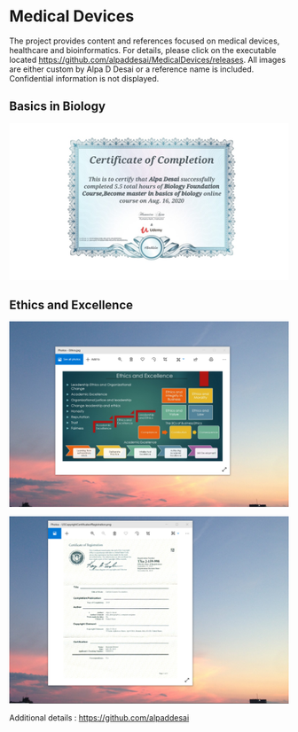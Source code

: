 # Medical Devices
The project provides content and references focused on medical devices, healthcare and bioinformatics.
For details, please click on the executable located https://github.com/alpaddesai/MedicalDevices/releases.
All images are either custom by Alpa D Desai or a reference name is included. Confidential information is not displayed.

## Basics in Biology
![image](BiologyCertificate.jpg)

## Ethics and Excellence
![image](EthicsandExcellence.png)

![image](USCopyrightCertificate.png)

Additional details : https://github.com/alpaddesai
